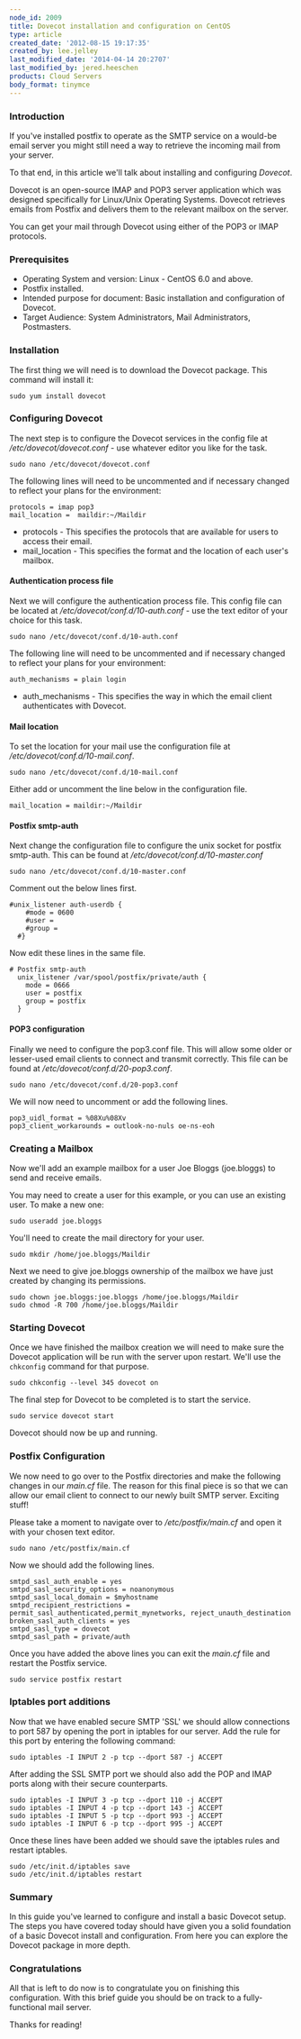 ```yaml
---
node_id: 2009
title: Dovecot installation and configuration on CentOS
type: article
created_date: '2012-08-15 19:17:35'
created_by: lee.jelley
last_modified_date: '2014-04-14 20:2707'
last_modified_by: jered.heeschen
products: Cloud Servers
body_format: tinymce
---
```


### Introduction

If you've installed postfix to operate as the SMTP service on a would-be
email server you might still need a way to retrieve the incoming mail
from your server.

To that end, in this article we'll talk about installing and configuring
*Dovecot*.

Dovecot is an open-source IMAP and POP3 server application which was
designed specifically for Linux/Unix Operating Systems. Dovecot
retrieves emails from Postfix and delivers them to the relevant mailbox
on the server.

You can get your mail through Dovecot using either of the POP3 or IMAP
protocols.

### Prerequisites

-   Operating System and version: Linux - CentOS 6.0 and above.
-   Postfix installed.
-   Intended purpose for document: Basic installation and configuration
    of Dovecot.
-   Target Audience: System Administrators, Mail Administrators,
    Postmasters.

### Installation

The first thing we will need is to download the Dovecot package. This
command will install it:

    sudo yum install dovecot

### Configuring Dovecot

The next step is to configure the Dovecot services in the config file at
*/etc/dovecot/dovecot.conf* - use whatever editor you like for the task.

    sudo nano /etc/dovecot/dovecot.conf

The following lines will need to be uncommented and if necessary changed
to reflect your plans for the environment:

    protocols = imap pop3
    mail_location =  maildir:~/Maildir

-   protocols - This specifies the protocols that are available for
    users to access their email.
-   mail\_location - This specifies the format and the location of each
    user's mailbox.

#### Authentication process file

Next we will configure the authentication process file. This config file
can be located at */etc/dovecot/conf.d/10-auth.conf -* use the text
editor of your choice for this task.

    sudo nano /etc/dovecot/conf.d/10-auth.conf

The following line will need to be uncommented and if necessary changed
to reflect your plans for your environment:

    auth_mechanisms = plain login

-   auth\_mechanisms - This specifies the way in which the email client
    authenticates with Dovecot.

#### Mail location

To set the location for your mail use the configuration file at
*/etc/dovecot/conf.d/10-mail.conf*.

    sudo nano /etc/dovecot/conf.d/10-mail.conf

Either add or uncomment the line below in the configuration file.

    mail_location = maildir:~/Maildir

#### Postfix smtp-auth

Next change the configuration file to configure the unix socket for
postfix smtp-auth.  This can be found at
*/etc/dovecot/conf.d/10-master.conf*

    sudo nano /etc/dovecot/conf.d/10-master.conf

Comment out the below lines first.

    #unix_listener auth-userdb {
        #mode = 0600
        #user =
        #group =
      #}

Now edit these lines in the same file.

    # Postfix smtp-auth
      unix_listener /var/spool/postfix/private/auth {
        mode = 0666
        user = postfix
        group = postfix
      }

#### POP3 configuration

Finally we need to configure the pop3.conf file.  This will allow some
older or lesser-used email clients to connect and transmit correctly.
 This file can be found at */etc/dovecot/conf.d/20-pop3.conf*.

    sudo nano /etc/dovecot/conf.d/20-pop3.conf

We will now need to uncomment or add the following lines.

    pop3_uidl_format = %08Xu%08Xv
    pop3_client_workarounds = outlook-no-nuls oe-ns-eoh

### Creating a Mailbox

Now we'll add an example mailbox for a user Joe Bloggs (joe.bloggs) to
send and receive emails.

You may need to create a user for this example, or you can use an
existing user. To make a new one:

    sudo useradd joe.bloggs

You'll need to create the mail directory for your user.

    sudo mkdir /home/joe.bloggs/Maildir

Next we need to give joe.bloggs ownership of the mailbox we have just
created by changing its permissions.

    sudo chown joe.bloggs:joe.bloggs /home/joe.bloggs/Maildir
    sudo chmod -R 700 /home/joe.bloggs/Maildir

### Starting Dovecot

Once we have finished the mailbox creation we will need to make sure the
Dovecot application will be run with the server upon restart. We'll use
the `chkconfig` command for that purpose.

    sudo chkconfig --level 345 dovecot on

The final step for Dovecot to be completed is to start the service.

    sudo service dovecot start

Dovecot should now be up and running.

### Postfix Configuration

We now need to go over to the Postfix directories and make the following
changes in our *main.cf* file. The reason for this final piece is so
that we can allow our email client to connect to our newly built SMTP
server. Exciting stuff!

Please take a moment to navigate over to */etc/postfix/main.cf* and open
it with your chosen text editor.

    sudo nano /etc/postfix/main.cf

Now we should add the following lines.

    smtpd_sasl_auth_enable = yes
    smtpd_sasl_security_options = noanonymous
    smtpd_sasl_local_domain = $myhostname
    smtpd_recipient_restrictions = permit_sasl_authenticated,permit_mynetworks, reject_unauth_destination
    broken_sasl_auth_clients = yes
    smtpd_sasl_type = dovecot
    smtpd_sasl_path = private/auth

Once you have added the above lines you can exit the *main.cf* file and
restart the Postfix service.

    sudo service postfix restart

### Iptables port additions

Now that we have enabled secure SMTP 'SSL' we should allow connections
to port 587 by opening the port in iptables for our server.  Add the
rule for this port by entering the following command:

    sudo iptables -I INPUT 2 -p tcp --dport 587 -j ACCEPT

After adding the SSL SMTP port we should also add the POP and IMAP ports
along with their secure counterparts.

    sudo iptables -I INPUT 3 -p tcp --dport 110 -j ACCEPT
    sudo iptables -I INPUT 4 -p tcp --dport 143 -j ACCEPT
    sudo iptables -I INPUT 5 -p tcp --dport 993 -j ACCEPT
    sudo iptables -I INPUT 6 -p tcp --dport 995 -j ACCEPT

Once these lines have been added we should save the iptables rules and
restart iptables.

    sudo /etc/init.d/iptables save
    sudo /etc/init.d/iptables restart

### Summary

In this guide you've learned to configure and install a basic Dovecot
setup. The steps you have covered today should have given you a solid
foundation of a basic Dovecot install and configuration. From here you
can explore the Dovecot package in more depth.

### Congratulations

All that is left to do now is to congratulate you on finishing this
configuration. With this brief guide you should be on track to a
fully-functional mail server.

Thanks for reading!

